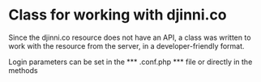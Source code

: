 # Class for working with djinni.co

Since the djinni.co resource does not have an API, a class was written to work with the resource from the server, in a developer-friendly format.

Login parameters can be set in the *** .conf.php *** file or directly in the methods
